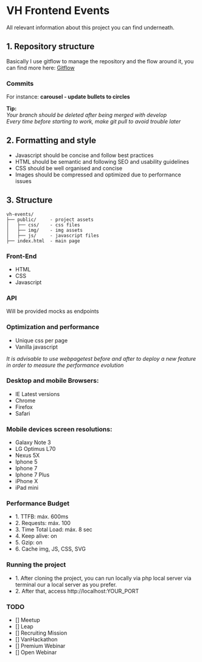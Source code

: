 # VH Frontend Events

<p>All relevant information about this project you can find underneath.</p>

<h2>1. Repository structure</h2>

<p>Basically I use gitflow to manage the repository and the flow around it, you can find more here: <a href="https://www.atlassian.com/git/tutorials/comparing-workflows/gitflow-workflow">Gitflow</a></p>

<h3>Commits</h3>
For instance: <b>carousel - update bullets to circles</b>

<b>Tip:</b> <br>
<i>Your branch should be deleted after being merged with develop</i> <br>
<i>Every time before starting to work, make git pull to avoid trouble later</i>


<h2>2. Formatting and style</h2>
<ul>
    <li>Javascript should be concise and follow best practices</li>
    <li>HTML should be semantic and following SEO and usability guidelines</li>
    <li>CSS should be well organised and concise</li>
    <li>Images should be compressed and optimized due to performance issues</li>
</ul>

<h2>3. Structure</h2>

```
vh-events/
├── public/     - project assets
│   ├── css/    - css files
│   ├── img/    - img assets
│   ├── js/     - javascript files
├── index.html  - main page
```

<h3>Front-End</h3>
<ul>
    <li>HTML</li>
    <li>CSS</li>
    <li>Javascript</li>
</ul>

<h3>API</h3>
<p>Will be provided mocks as endpoints</p>

<h3>Optimization and performance</h3>
<ul>
    <li>Unique css per page</li>
    <li>Vanilla javascript</li>
</ul>

 <i>It is advisable to use webpagetest before and after to deploy a new feature in order to measure the performance evolution</i>

<h3>Desktop and mobile Browsers:</h3>
<ul>
    <li>IE Latest versions</li>
    <li>Chrome</li>
    <li>Firefox</li>
    <li>Safari</li>
</ul>

<h3>Mobile devices screen resolutions:</h3>
<ul>
    <li>Galaxy Note 3</li>
    <li>LG Optimus L70</li>
    <li>Nexus 5X</li>
    <li>Iphone 5</li>
    <li>Iphone 7</li>
    <li>Iphone 7 Plus</li>
    <li>iPhone X</li>
    <li>iPad mini</li>
</ul>

<h3>Performance Budget</h3>
<ul>
    <li>1. TTFB: máx. 600ms</li>
    <li>2. Requests: máx. 100</li>
    <li>3. Time Total Load: máx. 8 sec</li>
    <li>4. Keep alive: on</li>
    <li>5. Gzip: on</li>
    <li>6. Cache img, JS, CSS, SVG</li>
</ul>


<h3>Running the project</h3>
<ul>
    <li>1. After cloning the project, you can run locally via php local server via terminal our a local server as you prefer.</li>
    <li>2. After that, access http://localhost:YOUR_PORT</li>
</ul>

<h3>TODO</h3>
<ul>
    <li>[] Meetup</li>
    <li>[] Leap</li>
    <li>[] Recruiting Mission</li>
    <li>[] VanHackathon</li>
    <li>[] Premium Webinar</li>
    <li>[] Open Webinar</li>
</ul>